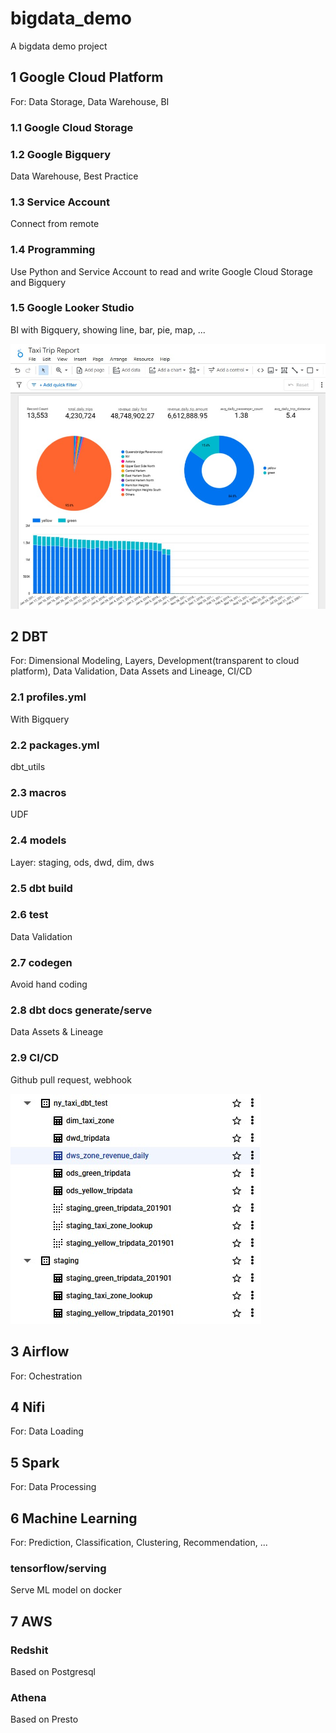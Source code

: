 # bigdata_demo
A bigdata demo project

## 1 Google Cloud Platform
For: Data Storage, Data Warehouse, BI
### 1.1 Google Cloud Storage
### 1.2 Google Bigquery
Data Warehouse, Best Practice
### 1.3 Service Account
Connect from remote
### 1.4 Programming
Use Python and Service Account to read and write Google Cloud Storage and Bigquery
### 1.5 Google Looker Studio
BI with Bigquery, showing line, bar, pie, map, ...

![looker](https://github.com/barneywill/bigdata_demo/blob/main/imgs/looker.jpg)

## 2 DBT
For: Dimensional Modeling, Layers, Development(transparent to cloud platform), Data Validation, Data Assets and Lineage, CI/CD
### 2.1 profiles.yml 
With Bigquery
### 2.2 packages.yml
dbt_utils
### 2.3 macros
UDF
### 2.4 models
Layer: staging, ods, dwd, dim, dws
### 2.5 dbt build
### 2.6 test
Data Validation
### 2.7 codegen
Avoid hand coding
### 2.8 dbt docs generate/serve
Data Assets & Lineage
### 2.9 CI/CD
Github pull request, webhook

![Data Warehouse Layers](https://github.com/barneywill/bigdata_demo/blob/main/imgs/bigquery_dataset_structure.jpg)

## 3 Airflow
For: Ochestration

## 4 Nifi
For: Data Loading

## 5 Spark
For: Data Processing

## 6 Machine Learning
For: Prediction, Classification, Clustering, Recommendation, ...
### tensorflow/serving
Serve ML model on docker

## 7 AWS
### Redshit 
Based on Postgresql
### Athena
Based on Presto